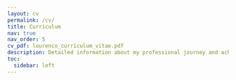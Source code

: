```yaml
---
layout: cv
permalink: /cv/
title: Curriculum
nav: true
nav_order: 5
cv_pdf: lourenco_curriculum_vitae.pdf
description: Detailed information about my professional journey and achievements
toc:
  sidebar: left
---
```


